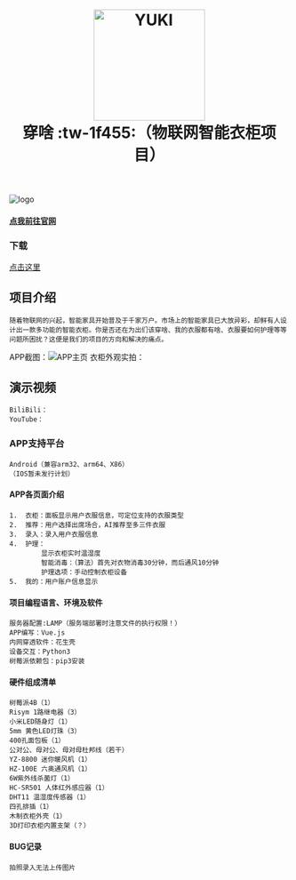﻿<h1 align="center">
  
<img src="https://images.gitee.com/uploads/images/2020/0202/135731_797d637c_5657189.png" alt="YUKI" width="200" />
  <br>
  穿啥 :tw-1f455:（物联网智能衣柜项目）
  <br>
  <br>
</h1>

![logo](https://images.gitee.com/uploads/images/2020/0202/135731_797d637c_5657189.png "logo_meitu_1.png")

#### [点我前往官网](http://maosu.vicp.io/穿啥APP官网/index.html)

### 下载  
[点击这里](https://gitee.com/MaoSuSu/wear_what_app/releases)



## 项目介绍  
    随着物联网的兴起，智能家具开始普及于千家万户。市场上的智能家具已大放异彩，却鲜有人设计出一款多功能的智能衣柜。你是否还在为出们该穿啥、我的衣服都有啥、衣服要如何护理等等问题所困扰？这便是我们的项目的方向和解决的痛点。

APP截图：![APP主页](https://images.gitee.com/uploads/images/2020/0518/190847_4098b4a8_5657189.jpeg "APP主页.jpg")
衣柜外观实拍：

## 演示视频

    BiliBili：
    YouTube：

### APP支持平台

    Android（兼容arm32、arm64、X86）
    （IOS暂未发行计划）

#### APP各页面介绍

    1.  衣柜：面板显示用户衣服信息，可定位支持的衣服类型
    2.  推荐：用户选择出席场合，AI推荐至多三件衣服
    3.  录入：录入用户衣服信息
    4.  护理：
            显示衣柜实时温湿度
            智能消毒：（算法）首先对衣物消毒30分钟，而后通风10分钟
            护理选项：手动控制衣柜设备
    5.  我的：用户账户信息显示

#### 项目编程语言、环境及软件

    服务器配置:LAMP（服务端部署时注意文件的执行权限！）
    APP编写：Vue.js
    内网穿透软件：花生壳
    设备交互：Python3
    树莓派依赖包：pip3安装

#### 硬件组成清单

    树莓派4B（1）
    Risym 1路继电器（3）
    小米LED随身灯（1）
    5mm 黄色LED灯珠（3）
    400孔面包板（1）
    公对公、母对公、母对母杜邦线（若干）
    YZ-8800 迷你暖风机（1）
    HZ-100E 六奥通风机（1）
    6W紫外线杀菌灯（1）
    HC-SR501 人体红外感应器（1）
    DHT11 温湿度传感器（1）
    四孔排插（1）
    木制衣柜外壳（1）
    3D打印衣柜内置支架（？）

#### BUG记录

    拍照录入无法上传图片